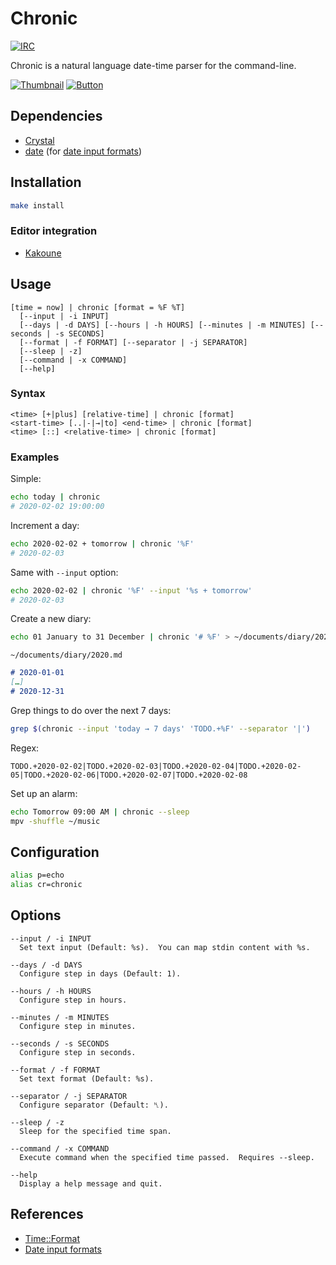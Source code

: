 # Chronic

[![IRC](https://img.shields.io/badge/IRC-%23chronic-blue)](https://webchat.freenode.net/#chronic)

<img src="https://github.com/FortAwesome/Font-Awesome/raw/master/svgs/solid/cog.svg" height="16" align="right">

Chronic is a natural language date-time parser for the command-line.

[![Thumbnail](https://img.youtube.com/vi_webp/P0m9RHs_0Wo/maxresdefault.webp)](https://youtube.com/playlist?list=PLdr-HcjEDx_nVgUW8io9HG39BDyp96u3s)
[![Button](https://www.iconfinder.com/icons/317714/download/png/16)](https://youtube.com/playlist?list=PLdr-HcjEDx_nVgUW8io9HG39BDyp96u3s)

## Dependencies

- [Crystal]
- [date] (for [date input formats])

## Installation

``` sh
make install
```

### Editor integration

- [Kakoune][chronic.kak]

## Usage

```
[time = now] | chronic [format = %F %T]
  [--input | -i INPUT]
  [--days | -d DAYS] [--hours | -h HOURS] [--minutes | -m MINUTES] [--seconds | -s SECONDS]
  [--format | -f FORMAT] [--separator | -j SEPARATOR]
  [--sleep | -z]
  [--command | -x COMMAND]
  [--help]
```

### Syntax

```
<time> [+|plus] [relative-time] | chronic [format]
<start-time> [..|-|→|to] <end-time> | chronic [format]
<time> [::] <relative-time> | chronic [format]
```

### Examples

Simple:

``` sh
echo today | chronic
# 2020-02-02 19:00:00
```

Increment a day:

``` sh
echo 2020-02-02 + tomorrow | chronic '%F'
# 2020-02-03
```

Same with `--input` option:

``` sh
echo 2020-02-02 | chronic '%F' --input '%s + tomorrow'
# 2020-02-03
```

Create a new diary:

``` sh
echo 01 January to 31 December | chronic '# %F' > ~/documents/diary/2020.md
```

`~/documents/diary/2020.md`

``` markdown
# 2020-01-01
[…]
# 2020-12-31
```

Grep things to do over the next 7 days:

``` sh
grep $(chronic --input 'today → 7 days' 'TODO.+%F' --separator '|')
```

Regex:

```
TODO.+2020-02-02|TODO.+2020-02-03|TODO.+2020-02-04|TODO.+2020-02-05|TODO.+2020-02-06|TODO.+2020-02-07|TODO.+2020-02-08
```

Set up an alarm:

``` sh
echo Tomorrow 09:00 AM | chronic --sleep
mpv -shuffle ~/music
```

## Configuration

``` sh
alias p=echo
alias cr=chronic
```

## Options

```
--input / -i INPUT
  Set text input (Default: %s).  You can map stdin content with %s.

--days / -d DAYS
  Configure step in days (Default: 1).

--hours / -h HOURS
  Configure step in hours.

--minutes / -m MINUTES
  Configure step in minutes.

--seconds / -s SECONDS
  Configure step in seconds.

--format / -f FORMAT
  Set text format (Default: %s).

--separator / -j SEPARATOR
  Configure separator (Default: ␤).

--sleep / -z
  Sleep for the specified time span.

--command / -x COMMAND
  Execute command when the specified time passed.  Requires --sleep.

--help
  Display a help message and quit.
```

## References

- [Time::Format]
- [Date input formats]

[Crystal]: https://crystal-lang.org
[Time::Format]: https://crystal-lang.org/api/Time/Format.html
[date]: https://gnu.org/software/coreutils/manual/coreutils.html#date-invocation
[Date input formats]: https://gnu.org/software/coreutils/manual/coreutils.html#Date-input-formats
[ripgrep]: https://github.com/BurntSushi/ripgrep
[chronic.kak]: https://github.com/alexherbo2/chronic.kak
